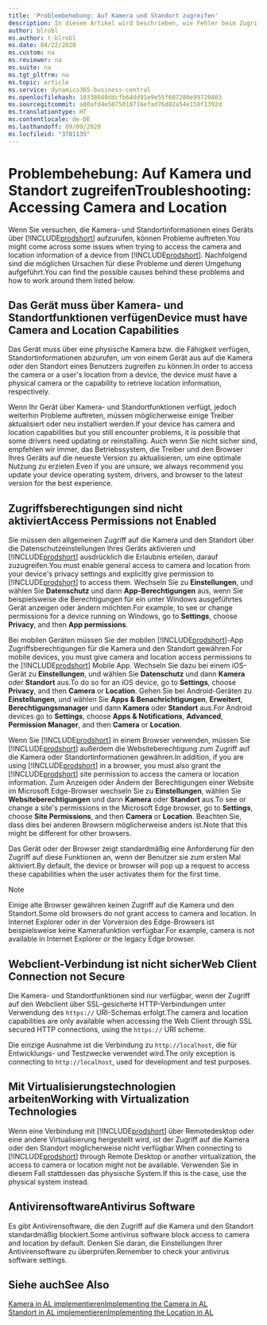 ```yaml
---
title: 'Problembehebung: Auf Kamera und Standort zugreifen'
description: In diesem Artikel wird beschrieben, wie Fehler beim Zugriff auf Kamera- und Standortinformationen in Business Central behoben werden.
author: blrobl
ms.author: t-blrobl
ms.date: 04/22/2020
ms.custom: na
ms.reviewer: na
ms.suite: na
ms.tgt_pltfrm: na
ms.topic: article
ms.service: dynamics365-business-central
ms.openlocfilehash: 10338040ddcfb64dd91e9e55f607280e99720403
ms.sourcegitcommit: a80afd4e5075018716efad76d82a54e158f1392d
ms.translationtype: HT
ms.contentlocale: de-DE
ms.lasthandoff: 09/09/2020
ms.locfileid: "3781135"
---
```

# <a name="troubleshooting-accessing-camera-and-location"></a><span data-ttu-id="34755-103">Problembehebung: Auf Kamera und Standort zugreifen</span><span class="sxs-lookup"><span data-stu-id="34755-103">Troubleshooting: Accessing Camera and Location</span></span>

<span data-ttu-id="34755-104">Wenn Sie versuchen, die Kamera- und Standortinformationen eines Geräts über [!INCLUDE[prodshort](includes/prodshort.md)] aufzurufen, können Probleme auftreten.</span><span class="sxs-lookup"><span data-stu-id="34755-104">You might come across some issues when trying to access the camera and location information of a device from [!INCLUDE[prodshort](includes/prodshort.md)].</span></span> <span data-ttu-id="34755-105">Nachfolgend sind die möglichen Ursachen für diese Probleme und deren Umgehung aufgeführt.</span><span class="sxs-lookup"><span data-stu-id="34755-105">You can find the possible causes behind these problems and how to work around them listed below.</span></span>

## <a name="device-must-have-camera-and-location-capabilities"></a><span data-ttu-id="34755-106">Das Gerät muss über Kamera- und Standortfunktionen verfügen</span><span class="sxs-lookup"><span data-stu-id="34755-106">Device must have Camera and Location Capabilities</span></span>

<span data-ttu-id="34755-107">Das Gerät muss über eine physische Kamera bzw. die Fähigkeit verfügen, Standortinformationen abzurufen, um von einem Gerät aus auf die Kamera oder den Standort eines Benutzers zugreifen zu können.</span><span class="sxs-lookup"><span data-stu-id="34755-107">In order to access the camera or a user's location from a device, the device must have a physical camera or the capability to retrieve location information, respectively.</span></span>

<span data-ttu-id="34755-108">Wenn Ihr Gerät über Kamera- und Standortfunktionen verfügt, jedoch weiterhin Probleme auftreten, müssen möglicherweise einige Treiber aktualisiert oder neu installiert werden.</span><span class="sxs-lookup"><span data-stu-id="34755-108">If your device has camera and location capabilities but you still encounter problems, it is possible that some drivers need updating or reinstalling.</span></span> <span data-ttu-id="34755-109">Auch wenn Sie nicht sicher sind, empfehlen wir immer, das Betriebssystem, die Treiber und den Browser Ihres Geräts auf die neueste Version zu aktualisieren, um eine optimale Nutzung zu erzielen.</span><span class="sxs-lookup"><span data-stu-id="34755-109">Even if you are unsure, we always recommend you update your device operating system, drivers, and browser to the latest version for the best experience.</span></span>

## <a name="access-permissions-not-enabled"></a><span data-ttu-id="34755-110">Zugriffsberechtigungen sind nicht aktiviert</span><span class="sxs-lookup"><span data-stu-id="34755-110">Access Permissions not Enabled</span></span>

<span data-ttu-id="34755-111">Sie müssen den allgemeinen Zugriff auf die Kamera und den Standort über die Datenschutzeinstellungen Ihres Geräts aktivieren und [!INCLUDE[prodshort](includes/prodshort.md)] ausdrücklich die Erlaubnis erteilen, darauf zuzugreifen.</span><span class="sxs-lookup"><span data-stu-id="34755-111">You must enable general access to camera and location from your device's privacy settings and explicitly give permission to  [!INCLUDE[prodshort](includes/prodshort.md)] to access them.</span></span> <span data-ttu-id="34755-112">Wechseln Sie zu **Einstellungen**, und wählen Sie **Datenschutz** und dann **App-Berechtigungen** aus, wenn Sie beispielsweise die Berechtigungen für ein unter Windows ausgeführtes Gerät anzeigen oder ändern möchten.</span><span class="sxs-lookup"><span data-stu-id="34755-112">For example, to see or change permissions for a device running on Windows, go to **Settings**, choose **Privacy**, and then **App permissions**.</span></span> 

<span data-ttu-id="34755-113">Bei mobilen Geräten müssen Sie der mobilen [!INCLUDE[prodshort](includes/prodshort.md)]-App Zugriffsberechtigungen für die Kamera und den Standort gewähren.</span><span class="sxs-lookup"><span data-stu-id="34755-113">For mobile devices, you must give camera and location access permissions to the [!INCLUDE[prodshort](includes/prodshort.md)] Mobile App.</span></span> <span data-ttu-id="34755-114">Wechseln Sie dazu bei einem iOS-Gerät zu **Einstellungen**, und wählen Sie **Datenschutz** und dann **Kamera** oder **Standort** aus.</span><span class="sxs-lookup"><span data-stu-id="34755-114">To do so for an iOS device, go to **Settings**, choose **Privacy**, and then **Camera** or **Location**.</span></span> <span data-ttu-id="34755-115">Gehen Sie bei Android-Geräten zu **Einstellungen**, und wählen Sie **Apps & Benachrichtigungen**, **Erweitert**, **Berechtigungsmanager** und dann **Kamera** oder **Standort** aus.</span><span class="sxs-lookup"><span data-stu-id="34755-115">For Android devices go to **Settings**, choose **Apps & Notifications**, **Advanced**, **Permission Manager**, and then **Camera** or **Location**.</span></span>

<span data-ttu-id="34755-116">Wenn Sie [!INCLUDE[prodshort](includes/prodshort.md)] in einem Browser verwenden, müssen Sie [!INCLUDE[prodshort](includes/prodshort.md)] außerdem die Websiteberechtigung zum Zugriff auf die Kamera oder Standortinformationen gewähren.</span><span class="sxs-lookup"><span data-stu-id="34755-116">In addition, if you are using [!INCLUDE[prodshort](includes/prodshort.md)] in a browser, you must also grant the [!INCLUDE[prodshort](includes/prodshort.md)] site permission to access the camera or location information.</span></span> <span data-ttu-id="34755-117">Zum Anzeigen oder Ändern der Berechtigungen einer Website im Microsoft Edge-Browser wechseln Sie zu **Einstellungen**, wählen Sie **Websiteberechtigungen** und dann **Kamera** oder **Standort** aus.</span><span class="sxs-lookup"><span data-stu-id="34755-117">To see or change a site's permissions in the Microsoft Edge browser, go to **Settings**, choose **Site Permissions**, and then **Camera** or **Location**.</span></span> <span data-ttu-id="34755-118">Beachten Sie, dass dies bei anderen Browsern möglicherweise anders ist.</span><span class="sxs-lookup"><span data-stu-id="34755-118">Note that this might be different for other browsers.</span></span>

<span data-ttu-id="34755-119">Das Gerät oder der Browser zeigt standardmäßig eine Anforderung für den Zugriff auf diese Funktionen an, wenn der Benutzer sie zum ersten Mal aktiviert.</span><span class="sxs-lookup"><span data-stu-id="34755-119">By default, the device or browser will pop up a request to access these capabilities when the user activates them for the first time.</span></span>

> [!NOTE]  
> <span data-ttu-id="34755-120">Einige alte Browser gewähren keinen Zugriff auf die Kamera und den Standort.</span><span class="sxs-lookup"><span data-stu-id="34755-120">Some old browsers do not grant access to camera and location.</span></span> <span data-ttu-id="34755-121">In Internet Explorer oder in der Vorversion des Edge-Browsers ist beispielsweise keine Kamerafunktion verfügbar.</span><span class="sxs-lookup"><span data-stu-id="34755-121">For example, camera is not available in Internet Explorer or the legacy Edge browser.</span></span>

## <a name="web-client-connection-not-secure"></a><span data-ttu-id="34755-122">Webclient-Verbindung ist nicht sicher</span><span class="sxs-lookup"><span data-stu-id="34755-122">Web Client Connection not Secure</span></span>

<span data-ttu-id="34755-123">Die Kamera- und Standortfunktionen sind nur verfügbar, wenn der Zugriff auf den Webclient über SSL-gesicherte HTTP-Verbindungen unter Verwendung des `https://` URI-Schemas erfolgt.</span><span class="sxs-lookup"><span data-stu-id="34755-123">The camera and location capabilities are only available when accessing the Web Client through SSL secured HTTP connections, using the `https://` URI scheme.</span></span> 

<span data-ttu-id="34755-124">Die einzige Ausnahme ist die Verbindung zu `http://localhost`, die für Entwicklungs- und Testzwecke verwendet wird.</span><span class="sxs-lookup"><span data-stu-id="34755-124">The only exception is connecting to `http://localhost`, used for development and test purposes.</span></span>


## <a name="working-with-virtualization-technologies"></a><span data-ttu-id="34755-125">Mit Virtualisierungstechnologien arbeiten</span><span class="sxs-lookup"><span data-stu-id="34755-125">Working with Virtualization Technologies</span></span>

<span data-ttu-id="34755-126">Wenn eine Verbindung mit [!INCLUDE[prodshort](includes/prodshort.md)] über Remotedesktop oder eine andere Virtualisierung hergestellt wird, ist der Zugriff auf die Kamera oder den Standort möglicherweise nicht verfügbar.</span><span class="sxs-lookup"><span data-stu-id="34755-126">When connecting to [!INCLUDE[prodshort](includes/prodshort.md)] through Remote Desktop or another virtualization, the access to camera or location might not be available.</span></span> <span data-ttu-id="34755-127">Verwenden Sie in diesem Fall stattdessen das physische System.</span><span class="sxs-lookup"><span data-stu-id="34755-127">If this is the case, use the physical system instead.</span></span>

## <a name="antivirus-software"></a><span data-ttu-id="34755-128">Antivirensoftware</span><span class="sxs-lookup"><span data-stu-id="34755-128">Antivirus Software</span></span>
<span data-ttu-id="34755-129">Es gibt Antivirensoftware, die den Zugriff auf die Kamera und den Standort standardmäßig blockiert.</span><span class="sxs-lookup"><span data-stu-id="34755-129">Some antivirus software block access to camera and location by default.</span></span> <span data-ttu-id="34755-130">Denken Sie daran, die Einstellungen Ihrer Antivirensoftware zu überprüfen.</span><span class="sxs-lookup"><span data-stu-id="34755-130">Remember to check your antivirus software settings.</span></span>

## <a name="see-also"></a><span data-ttu-id="34755-131">Siehe auch</span><span class="sxs-lookup"><span data-stu-id="34755-131">See Also</span></span>
[<span data-ttu-id="34755-132">Kamera in AL implementieren</span><span class="sxs-lookup"><span data-stu-id="34755-132">Implementing the Camera in AL</span></span>](/dynamics365/business-central/dev-itpro/developer/devenv-implement-camera-al)  
[<span data-ttu-id="34755-133">Standort in AL implementieren</span><span class="sxs-lookup"><span data-stu-id="34755-133">Implementing the Location in AL</span></span>](/dynamics365/business-central/dev-itpro/developer/devenv-implement-location-al)

